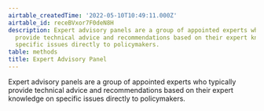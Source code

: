 ```yaml
---
airtable_createdTime: '2022-05-10T10:49:11.000Z'
airtable_id: receBVxor7F0deN8H
description: Expert advisory panels are a group of appointed experts who typically
  provide technical advice and recommendations based on their expert knowledge on
  specific issues directly to policymakers.
table: methods
title: Expert Advisory Panel
---
```


Expert advisory panels are a group of appointed experts who typically provide technical advice and recommendations based on their expert knowledge on specific issues directly to policymakers.